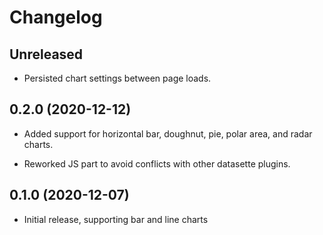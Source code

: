 # Changelog

## Unreleased

- Persisted chart settings between page loads.

## 0.2.0 (2020-12-12)

- Added support for horizontal bar, doughnut, pie, polar area, and radar charts.

- Reworked JS part to avoid conflicts with other datasette plugins.

## 0.1.0 (2020-12-07)

- Initial release, supporting bar and line charts
